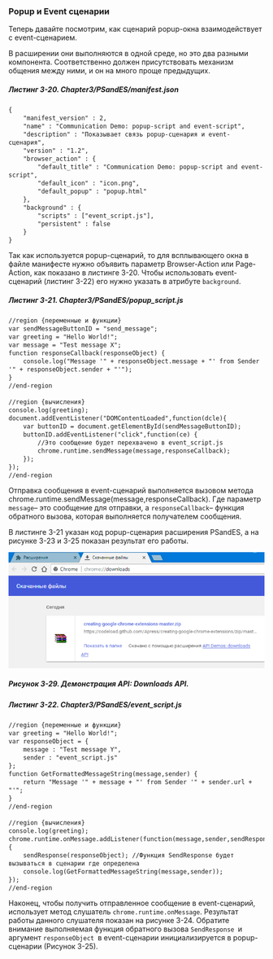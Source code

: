 ### Popup и Event сценарии

Теперь давайте посмотрим, как сценарий popup-окна взаимодействует с event-сценарием.

В расширении они выполняются в одной среде, но это два разными компонента. Соответственно должен присутствовать механизм общения между ними, и он на много проще предыдущих.

##### Листинг 3-20. _Chapter3/PSandES/manifest.json_

```
{
    "manifest_version" : 2,
    "name" : "Communication Demo: popup-script and event-script",
    "description" : "Показывает связь popup-сценария и event-сценария",
    "version" : "1.2",
    "browser_action" : {
        "default_title" : "Communication Demo: popup-script and event-script",
        "default_icon" : "icon.png",
        "default_popup" : "popup.html"
    },
    "background" : {
        "scripts" : ["event_script.js"],
        "persistent" : false
    }
}
```

Так как используется popup-сценарий, то для всплывающего окна в файле манифесте нужно объявить параметр Browser-Action или Page-Action, как показано в листинге 3-20. Чтобы использовать event-сценарий \(листинг 3-22\) его нужно указать в атрибуте `background`.

##### Листинг 3-21. _Chapter3/PSandES/popup\_script.js_

```
//region {переменные и функции}
var sendMessageButtonID = "send_message";
var greeting = "Hello World!";
var message = "Test message X";
function responseCallback(responseObject) {
    console.log("Message '" + responseObject.message + "' from Sender '" + responseObject.sender + "'");
}
//end-region

//region {вычисления}
console.log(greeting);
document.addEventListener("DOMContentLoaded",function(dcle){
    var buttonID = document.getElementById(sendMessageButtonID);
    buttonID.addEventListener("click",function(ce) {
        //Это сообщение будет перехвачено в event_script.js
        chrome.runtime.sendMessage(message,responseCallback);
    });
});
//end-region
```

Отправка сообщения в event-сценарий выполняется вызовом метода chrome.runtime.sendMessage\(message,responseCallback\). Где параметр `message`– это сообщение для отправки, а `responseCallback`– функция обратного вызова, которая выполняется получателем сообщения.

В листинге 3-21 указан код popup-сценария расширения PSandES, а на рисунке 3-23 и 3-25 показан результат его работы.

![Рисунок 3-29. Демонстрация API: Downloads API](/assets/figure-3-29.png)

##### Рисунок 3-29. _Демонстрация API: Downloads API._

##### Листинг 3-22. _Chapter3/PSandES/event\_script.js_

```
//region {переменные и функции}
var greeting = "Hello World!";
var responseObject = {
    message : "Test message Y",
    sender : "event_script.js"
};
function GetFormattedMessageString(message,sender) {
    return "Message '" + message + "' from Sender '" + sender.url + "'";
}
//end-region

//region {вычисления}
console.log(greeting);
chrome.runtime.onMessage.addListener(function(message,sender,sendResponse) {
    sendResponse(responseObject); //Функция SendResponse будет вызываться в сценарии где определена
    console.log(GetFormattedMessageString(message,sender));
});
//end-region
```

Наконец, чтобы получить отправленное сообщение в event-сценарий, использует метод слушатель `chrome.runtime.onMessage`. Результат работы данного слушателя показан на рисунке 3-24. Обратите внимание выполняемая функция обратного вызова `SendResponse `и аргумент `responseObject `в event-сценарии инициализируется в popup-сценарии \(Рисунок 3-25\).

